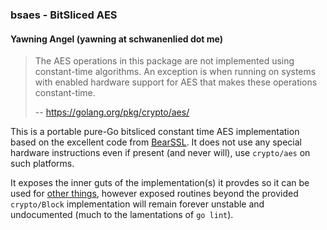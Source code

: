 ### bsaes - BitSliced AES
#### Yawning Angel (yawning at schwanenlied dot me)

> The AES operations in this package are not implemented using constant-time
> algorithms. An exception is when running on systems with enabled hardware
> support for AES that makes these operations constant-time.
>
> -- https://golang.org/pkg/crypto/aes/

This is a portable pure-Go bitsliced constant time AES implementation based on
the excellent code from [BearSSL](https://bearssl.org/).  It does not use any
special hardware instructions even if present (and never will), use
`crypto/aes` on such platforms.

It exposes the inner guts of the implementation(s) it provdes so it can be used
for [other things](https://git.schwanenlied.me/yawning/aez), however exposed
routines beyond the provided `crypto/Block` implementation will remain forever
unstable and undocumented (much to the lamentations of `go lint`).
